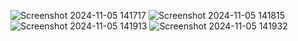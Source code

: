 ![Screenshot 2024-11-05 141717](https://github.com/user-attachments/assets/ab43b500-50da-4648-829e-948e72912863)
![Screenshot 2024-11-05 141815](https://github.com/user-attachments/assets/5d6aaec2-dd74-40cc-816a-bbd6c66159b2)
![Screenshot 2024-11-05 141913](https://github.com/user-attachments/assets/d78f4e89-1355-4863-aba1-9f7b38d64ad3)
![Screenshot 2024-11-05 141932](https://github.com/user-attachments/assets/b28ee33e-3584-4c4a-b967-a3a5337db375)
